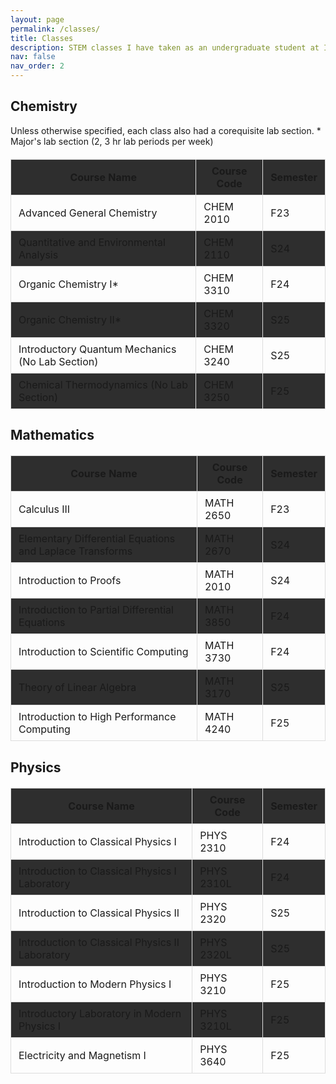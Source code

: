 ```yaml
---
layout: page
permalink: /classes/
title: Classes
description: STEM classes I have taken as an undergraduate student at Iowa State.
nav: false
nav_order: 2
---
```


<html lang="en">
<head>
    <meta charset="UTF-8">
    <meta name="viewport" content="width=device-width, initial-scale=1.0">
    <title>Classes</title>
    <style>
        table {
            width: 100%;
            border-collapse: collapse;
            margin: 20px 0;
        }
        th, td {
            border: 1px solid #ddd;
            padding: 8px 12px;
        }
        th {
            background-color: #2e2e2e;
        }
        tr:nth-child(even) {
            background-color: #2e2e2e;
        }
        tr:hover {
            background-color: #2e2e2e;
        }
        /* Left-align the first column */
        .left-aligned {
            text-align: left;
        }
        /* Center-align specific columns */
        .centered {
            text-align: center;
        }
    </style>
</head>
<body>
    <h2>Chemistry</h2>
Unless otherwise specified, each class also had a corequisite lab section.
    <table>
        <colgroup>
            <col class="left-aligned"> <!-- Course Name -->
            <col class="centered"> <!-- Course Code -->
            <col class="centered"> <!-- Semester -->
        </colgroup>
        <thead>
            <tr>
                <th>Course Name</th>
                <th>Course Code</th>
                <th>Semester</th>
            </tr>
        </thead>
        <tbody>
            <tr>
                <td>Advanced General Chemistry</td>
                <td>CHEM 2010</td>
                <td>F23</td>
            </tr>
            <tr>
                <td>Quantitative and Environmental Analysis</td>
                <td>CHEM 2110</td>
                <td>S24</td>
            </tr>
            <tr>
                <td>Organic Chemistry I*</td>
                <td>CHEM 3310</td>
                <td>F24</td>
            </tr>
            <tr>
                <td>Organic Chemistry II*</td>
                <td>CHEM 3320</td>
                <td>S25</td>
            </tr>
            <tr>
                <td>Introductory Quantum Mechanics (No Lab Section)</td>
                <td>CHEM 3240</td>
                <td>S25</td>
            </tr>
            <tr>
                <td>Chemical Thermodynamics (No Lab Section)</td>
                <td>CHEM 3250</td>
                <td>F25</td>
            </tr>
        </tbody>
* Major's lab section (2, 3 hr lab periods per week)
    </table>
    <h2>Mathematics</h2>
    <table>
        <colgroup>
            <col class="left-aligned"> <!-- Course Name -->
            <col class="centered"> <!-- Course Code -->
            <col class="centered"> <!-- Semester -->
        </colgroup>
        <thead>
            <tr>
                <th>Course Name</th>
                <th>Course Code</th>
                <th>Semester</th>
            </tr>
        </thead>
        <tbody>
            <tr>
                <td>Calculus III</td>
                <td>MATH 2650</td>
                <td>F23</td>
            </tr>
            <tr>
                <td>Elementary Differential Equations and Laplace Transforms</td>
                <td>MATH 2670</td>
                <td>S24</td>
            </tr>
            <tr>
                <td>Introduction to Proofs</td>
                <td>MATH 2010</td>
                <td>S24</td>
            </tr>
            <tr>
                <td>Introduction to Partial Differential Equations</td>
                <td>MATH 3850</td>
                <td>F24</td>
            </tr>
            <tr>
                <td>Introduction to Scientific Computing</td>
                <td>MATH 3730</td>
                <td>F24</td>
            </tr>
            <tr>
                <td>Theory of Linear Algebra</td>
                <td>MATH 3170</td>
                <td>S25</td>
            </tr>
            <tr>
                <td>Introduction to High Performance Computing</td>
                <td>MATH 4240</td>
                <td>F25</td>
            </tr>
        </tbody>
    </table>
    <h2>Physics</h2>
    <table>
        <colgroup>
            <col class="left-aligned"> <!-- Course Name -->
            <col class="centered"> <!-- Course Code -->
            <col class="centered"> <!-- Semester -->
        </colgroup>
        <thead>
            <tr>
                <th>Course Name</th>
                <th>Course Code</th>
                <th>Semester</th>
            </tr>
        </thead>
        <tbody>
            <tr>
                <td>Introduction to Classical Physics I</td>
                <td>PHYS 2310</td>
                <td>F24</td>
            </tr>
            <tr>
                <td>Introduction to Classical Physics I Laboratory</td>
                <td>PHYS 2310L</td>
                <td>F24</td>
            </tr>
            <tr>
                <td>Introduction to Classical Physics II</td>
                <td>PHYS 2320</td>
                <td>S25</td>
            </tr>
            <tr>
                <td>Introduction to Classical Physics II Laboratory</td>
                <td>PHYS 2320L</td>
                <td>S25</td>
            </tr>
            <tr>
                <td>Introduction to Modern Physics I</td>
                <td>PHYS 3210</td>
                <td>F25</td>
            </tr>
            <tr>
                <td>Introductory Laboratory in Modern Physics I</td>
                <td>PHYS 3210L</td>
                <td>F25</td>
            </tr>
            <tr>
                <td>Electricity and Magnetism I</td>
                <td>PHYS 3640</td>
                <td>F25</td>
            </tr>
        </tbody>
    </table>

</body>
</html>
